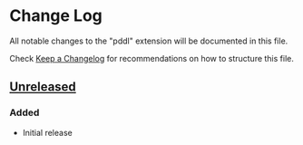# Change Log

All notable changes to the "pddl" extension will be documented in this file.

Check [Keep a Changelog](http://keepachangelog.com/) for recommendations on how to structure this file.

## [Unreleased]

### Added

- Initial release

[Unreleased]: https://github.com/olivierlacan/keep-a-changelog/compare/v0.3.0...HEAD
